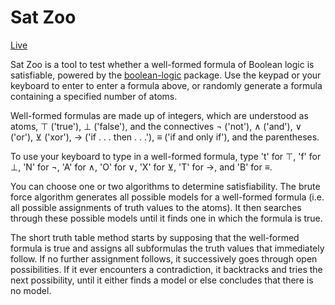 # Sat Zoo

[Live](http://www.matthiasjenny.com/sat-zoo)

Sat Zoo is a tool to test whether a well-formed formula of Boolean logic is satisfiable, powered by the [boolean-logic](https://github.com/m1010j/boolean-logic) package. Use the keypad or your keyboard to enter to enter a formula above, or randomly generate a formula containing a specified number of atoms.

Well-formed formulas are made up of integers, which are understood as atoms, ⊤ ('true'), ⊥ ('false'), and the connectives ¬ ('not'), ∧ ('and'), ∨ ('or'), ⊻ ('xor'), → ('if . . . then . . .'), ≡ ('if and only if'), and the parentheses.

To use your keyboard to type in a well-formed formula, type 't' for ⊤, 'f' for ⊥, 'N' for ¬, 'A' for ∧, 'O' for ∨, 'X' for ⊻, 'T' for →, and 'B' for ≡.

You can choose one or two algorithms to determine satisfiability. The brute force algorithm generates all possible models for a well-formed formula (i.e. all possible assignments of truth values to the atoms). It then searches through these possible models until it finds one in which the formula is true.

The short truth table method starts by supposing that the well-formed formula is true and assigns all subformulas the truth values that immediately follow. If no further assignment follows, it successively goes through open possibilities. If it ever encounters a contradiction, it backtracks and tries the next possibility, until it either finds a model or else concludes that there is no model.
